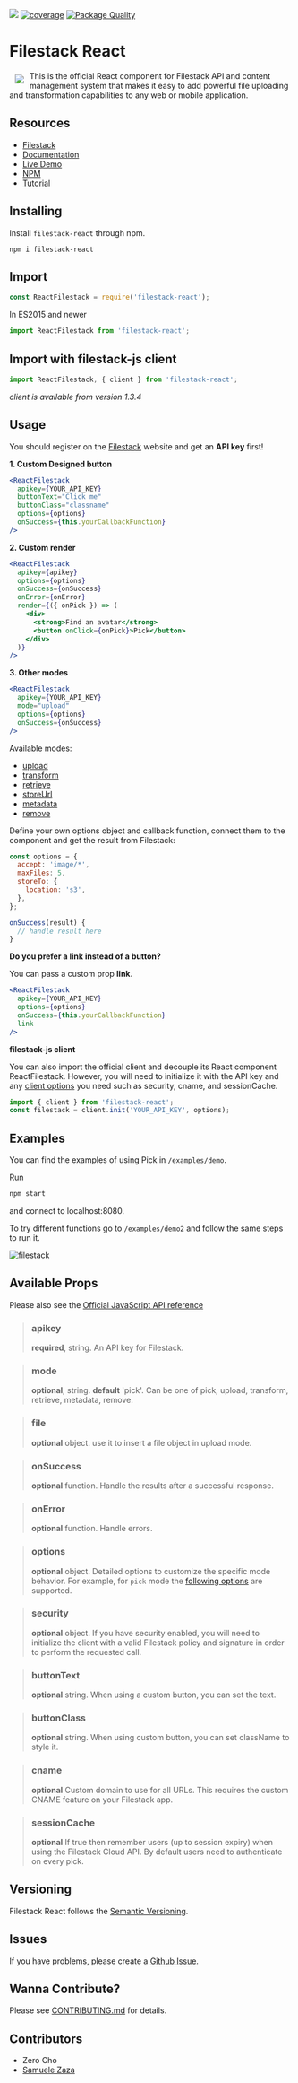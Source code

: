 <a href="https://npmjs.com/package/filestack-react"><img src="https://img.shields.io/npm/v/filestack-react.svg" /></a>
[![coverage](https://img.shields.io/badge/coverage-95%25-red.svg)](https://www.npmjs.com/package/filestack-react)
[![Package Quality](http://npm.packagequality.com/shield/react-filestack.svg)](http://packagequality.com/#?package=react-filestack)

# Filestack React
<a href="https://www.filestack.com"><img src="https://assets.filestack.com/docs_v2/fs-logo.svg" align="left" hspace="10" vspace="6"></a> This is the official React component for Filestack API and content management system that makes it easy to add powerful file uploading and transformation capabilities to any web or mobile application.

## Resources

* [Filestack](https://www.filestack.com)
* [Documentation](https://www.filestack.com/docs)
* [Live Demo](https://www.zerocho.com/portfolio/ReactFilestack)
* [NPM](https://npmjs.com/package/filestack-react)
* [Tutorial](https://blog.filestack.com/product-updates/react-package/)

## Installing

Install ``filestack-react`` through npm.

```shell
npm i filestack-react
```

## Import
```javascript
const ReactFilestack = require('filestack-react');
```
In ES2015 and newer
```javascript
import ReactFilestack from 'filestack-react';
```

## Import with filestack-js client
```javascript
import ReactFilestack, { client } from 'filestack-react';
```
*client is available from version 1.3.4*

## Usage
You should register on the [Filestack](https://www.filestack.com) website and get an **API key** first!

**1. Custom Designed button**
```jsx
<ReactFilestack
  apikey={YOUR_API_KEY}
  buttonText="Click me"
  buttonClass="classname"
  options={options}
  onSuccess={this.yourCallbackFunction}
/>
```

**2. Custom render**
```jsx
<ReactFilestack
  apikey={apikey}
  options={options}
  onSuccess={onSuccess}
  onError={onError}
  render={({ onPick }) => (
    <div>
      <strong>Find an avatar</strong>
      <button onClick={onPick}>Pick</button>
    </div>
  )}
/>
```

**3. Other modes**
```jsx
<ReactFilestack
  apikey={YOUR_API_KEY}
  mode="upload"
  options={options}
  onSuccess={onSuccess}
/>
```

Available modes:
* [upload](https://filestack.github.io/filestack-js/classes/client.html#upload)
* [transform](https://filestack.github.io/filestack-js/classes/client.html#transform)
* [retrieve](https://filestack.github.io/filestack-js/classes/client.html#retrieve)
* [storeUrl](https://filestack.github.io/filestack-js/classes/client.html#storeurl)
* [metadata](https://filestack.github.io/filestack-js/classes/client.html#metadata)
* [remove](https://filestack.github.io/filestack-js/classes/client.html#remove)

Define your own options object and callback function, connect them to the component and get the result from Filestack:


```javascript
const options = {
  accept: 'image/*',
  maxFiles: 5,
  storeTo: {
    location: 's3',
  },
};

onSuccess(result) {
  // handle result here
}
```

**Do you prefer a link instead of a button?**

You can pass a custom prop **link**.
```jsx
<ReactFilestack
  apikey={YOUR_API_KEY}
  options={options}
  onSuccess={this.yourCallbackFunction}
  link
/>
```

**filestack-js client**

You can also import the official client and decouple its React component ReactFilestack.
However, you will need to initialize it with the API key and any [client options](https://filestack.github.io/filestack-js/interfaces/clientoptions.html) you need such as security, cname, and sessionCache.

```javascript
import { client } from 'filestack-react';
const filestack = client.init('YOUR_API_KEY', options);
```

## Examples

You can find the examples of using Pick in ``/examples/demo``.

Run

```javascript
npm start
```

and connect to localhost:8080.

To try different functions go to ``/examples/demo2`` and follow the same steps to run it.

![filestack](https://cloud.githubusercontent.com/assets/10962668/23750309/ac3e1080-050f-11e7-922d-ee9deb8251a3.png)


## Available Props
Please also see the [Official JavaScript API reference](https://filestack.github.io/filestack-js)

> ### apikey
> **required**, string. An API key for Filestack.

> ### mode
> **optional**, string. **default** 'pick'. Can be one of pick, upload, transform, retrieve, metadata, remove.

> ### file
> **optional** object. use it to insert a file object in upload mode.

> ### onSuccess
> **optional** function. Handle the results after a successful response.

> ### onError
> **optional** function. Handle errors.

> ### options
> **optional** object. Detailed options to customize the specific mode behavior. For example, for `pick` mode the [following options](https://filestack.github.io/filestack-js/interfaces/pickeroptions.html) are supported.

> ### security
> **optional** object. If you have security enabled, you will need to initialize
the client with a valid Filestack policy and signature in order to perform the requested call.

> ### buttonText
> **optional** string. When using a custom button, you can set the text.

> ### buttonClass
> **optional** string. When using custom button, you can set className to style it.

> ### cname
> **optional** Custom domain to use for all URLs. This requires the custom CNAME feature on your Filestack app.

> ### sessionCache
> **optional** If true then remember users (up to session expiry) when using the Filestack Cloud API. By default users need to authenticate on every pick.

## Versioning
Filestack React follows the [Semantic Versioning](http://semver.org/).

## Issues
If you have problems, please create a [Github Issue](https://github.com/filestack/filestack-react/issues).

## Wanna Contribute?
Please see [CONTRIBUTING.md](https://github.com/filestack/filestack-react/blob/master/CONTRIBUTING.md) for details.

## Contributors
- Zero Cho
- [Samuele Zaza](https://github.com/samuxyz)
